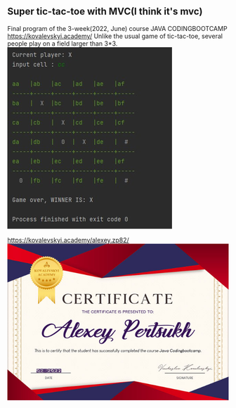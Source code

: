 Super tic-tac-toe with MVC(I think it's mvc)
----

Final program of the 3-week(2022, June) course JAVA CODINGBOOTCAMP https://kovalevskyi.academy/
Unlike the usual game of tic-tac-toe, several people play on a field larger than 3*3.
![alt text](Screenshot_1.jpg)

https://kovalevskyi.academy/alexey.zp82/
![alt text](jcb_certificate_07.2022.jpg)